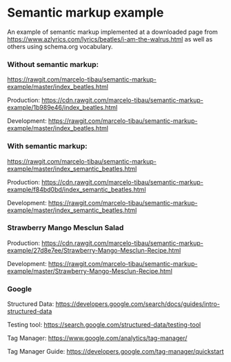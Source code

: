 # Semantic markup example
An example of semantic markup implemented at a downloaded page from https://www.azlyrics.com/lyrics/beatles/i-am-the-walrus.html as well as others using schema.org vocabulary.

### Without semantic markup:
https://rawgit.com/marcelo-tibau/semantic-markup-example/master/index_beatles.html

Production: https://cdn.rawgit.com/marcelo-tibau/semantic-markup-example/1b989e46/index_beatles.html

Development: https://rawgit.com/marcelo-tibau/semantic-markup-example/master/index_beatles.html

### With semantic markup:
https://rawgit.com/marcelo-tibau/semantic-markup-example/master/index_semantic_beatles.html

Production: https://cdn.rawgit.com/marcelo-tibau/semantic-markup-example/f84bd0bd/index_semantic_beatles.html

Development: https://rawgit.com/marcelo-tibau/semantic-markup-example/master/index_semantic_beatles.html

### Strawberry Mango Mesclun Salad
Production: https://cdn.rawgit.com/marcelo-tibau/semantic-markup-example/27d8e7ee/Strawberry-Mango-Mesclun-Recipe.html

Development: https://rawgit.com/marcelo-tibau/semantic-markup-example/master/Strawberry-Mango-Mesclun-Recipe.html

### Google
Structured Data: https://developers.google.com/search/docs/guides/intro-structured-data

Testing tool: https://search.google.com/structured-data/testing-tool

Tag Manager: https://www.google.com/analytics/tag-manager/

Tag Manager Guide: https://developers.google.com/tag-manager/quickstart
